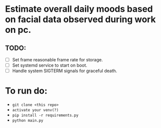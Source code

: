 # Estimate overall daily moods based on facial data observed during work on pc. 

## TODO:

- [ ] Set frame reasonable frame rate for storage.
- [ ] Set systemd service to start on boot.
- [ ] Handle system SIGTERM signals for graceful death.

# To run do:

- `git clone <this repo>`
- `activate your venv(?)`
- `pip install -r requirements.py`
- `python main.py` 
